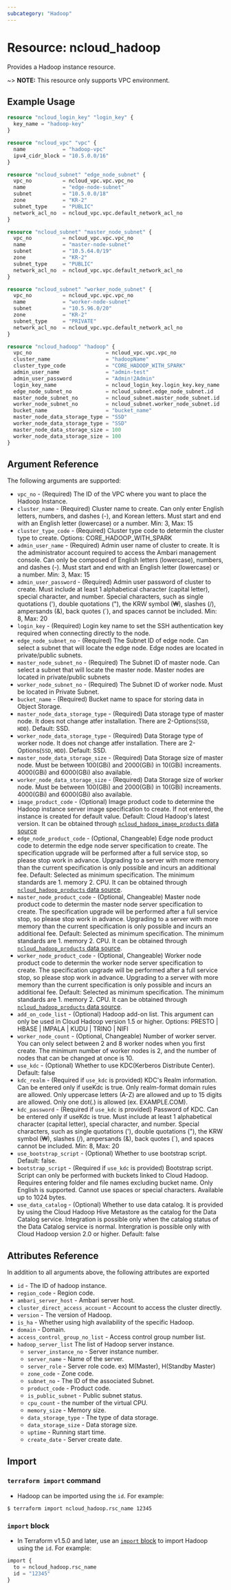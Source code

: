 ```yaml
---
subcategory: "Hadoop"
---
```



# Resource: ncloud_hadoop

Provides a Hadoop instance resource.

~> **NOTE:** This resource only supports VPC environment.

## Example Usage

```terraform
resource "ncloud_login_key" "login_key" {
  key_name = "hadoop-key"
}

resource "ncloud_vpc" "vpc" {
  name            = "hadoop-vpc"
  ipv4_cidr_block = "10.5.0.0/16"
}

resource "ncloud_subnet" "edge_node_subnet" {
  vpc_no          = ncloud_vpc.vpc.vpc_no
  name            = "edge-node-subnet"
  subnet          = "10.5.0.0/18"
  zone            = "KR-2"
  subnet_type     = "PUBLIC"
  network_acl_no  = ncloud_vpc.vpc.default_network_acl_no
}

resource "ncloud_subnet" "master_node_subnet" {
  vpc_no          = ncloud_vpc.vpc.vpc_no
  name            = "master-node-subnet"
  subnet          = "10.5.64.0/19"
  zone            = "KR-2"
  subnet_type     = "PUBLIC"
  network_acl_no  = ncloud_vpc.vpc.default_network_acl_no
}

resource "ncloud_subnet" "worker_node_subnet" {
  vpc_no          = ncloud_vpc.vpc.vpc_no
  name            = "worker-node-subnet"
  subnet          = "10.5.96.0/20"
  zone            = "KR-2"
  subnet_type     = "PRIVATE"
  network_acl_no  = ncloud_vpc.vpc.default_network_acl_no
}

resource "ncloud_hadoop" "hadoop" {
  vpc_no                        = ncloud_vpc.vpc.vpc_no
  cluster_name                  = "hadoopName"
  cluster_type_code             = "CORE_HADOOP_WITH_SPARK"
  admin_user_name               = "admin-test"
  admin_user_password           = "Admin!2Admin"
  login_key_name                = ncloud_login_key.login_key.key_name
  edge_node_subnet_no           = ncloud_subnet.edge_node_subnet.id
  master_node_subnet_no         = ncloud_subnet.master_node_subnet.id
  worker_node_subnet_no         = ncloud_subnet.worker_node_subnet.id
  bucket_name                   = "bucket_name"
  master_node_data_storage_type = "SSD"
  worker_node_data_storage_type = "SSD"
  master_node_data_storage_size = 100
  worker_node_data_storage_size = 100
}
```


## Argument Reference

The following arguments are supported:

* `vpc_no` - (Required) The ID of the VPC where you want to place the Hadoop Instance.
* `cluster_name` - (Required) Cluster name to create. Can only enter English letters, numbers, and dashes (-), and Korean letters. Must start and end with an English letter (lowercase) or a number. Min: 3, Max: 15
* `cluster_type_code` - (Required) Cluster type code to determin the cluster type to create. Options: CORE_HADOOP_WITH_SPARK 
* `admin_user_name` - (Required) Admin user name of cluster to create. It is the administrator account required to access the Ambari management console. Can only be composed of English letters (lowercase), numbers, and dashes (-).  Must start and end with an English letter (lowercase) or a number.  Min: 3, Max: 15
* `admin_user_password` - (Required) Admin user password of cluster to create. Must include at least 1 alphabetical character (capital letter), special character, and number. Special characters, such as single quotations ('), double quotations ("), the KRW symbol (₩), slashes (/), ampersands (&), back quotes (`), and spaces cannot be included. Min: 8, Max: 20
* `login_key` - (Required) Login key name to set the SSH authentication key required when connecting directly to the node.
* `edge_node_subnet_no` - (Required) The Subnet ID of edge node. Can select a subnet that will locate the edge node. Edge nodes are located in private/public subnets.
* `master_node_subnet_no` - (Required) The Subnet ID of master node. Can select a subnet that will locate the master node.  Master nodes are located in private/public subnets
* `worker_node_subnet_no` - (Required) The Subnet ID of worker node. Must be located in Private Subnet.
* `bucket_name` - (Required) Bucket name to space for storing data in Object Storage.
* `master_node_data_storage_type` - (Required) Data storage type of master node. It does not change atfer installation. There are 2-Options(`SSD`, `HDD`). Default: SSD.
* `worker_node_data_storage_type` - (Required) Data Storage type of worker node. It does not change atfer installation. There are 2-Options(`SSD`, `HDD`). Default: SSD.
* `master_node_data_storage_size` - (Required) Data Storage size of master node. Must be between 100(GBi) and 2000(GBi) in 10(GBi) increaments. 4000(GBi) and 6000(GBi) also available.
* `worker_node_data_storage_size` - (Required) Data Storage size of worker node. Must be between 100(GBi) and 2000(GBi) in 10(GBi) increaments. 4000(GBi) and 6000(GBi) also available.
* `image_product_code` - (Optional) Image product code to determine the Hadoop instance server image specification to create. If not entered, the instance is created for default value. Default: Cloud Hadoop's latest version. It can be obtained through [`ncloud_hadoop_image_products` data source](../data-sources/hadoop_image_products.md)
* `edge_node_product_code` - (Optional, Changeable) Edge node product code to determin the edge node server specification to create. The specification upgrade will be performed after a full service stop, so please stop work in advance. Upgrading to a server with more memory than the current specification is only possible and incurs an additional fee. Default: Selected as minimum specification. The minimum standards are 1. memory 2. CPU. It can be obtained through [`ncloud_hadoop_products` data source](../data-source/hadoop_products.md).
* `master_node_product_code` - (Optional, Changeable) Master node product code to determin the master node server specification to create. The specification upgrade will be performed after a full service stop, so please stop work in advance. Upgrading to a server with more memory than the current specification is only possible and incurs an additional fee. Default: Selected as minimum specification. The minimum standards are 1. memory 2. CPU. It can be obtained through [`ncloud_hadoop_products` data source](../data-sources/hadoop_products.md).
* `worker_node_product_code` - (Optional, Changeable) Worker node product code to determin the worker node server specification to create. The specification upgrade will be performed after a full service stop, so please stop work in advance. Upgrading to a server with more memory than the current specification is only possible and incurs an additional fee. Default: Selected as minimum specification. The minimum standards are 1. memory 2. CPU. It can be obtained through [`ncloud_hadoop_products` data source](../data-sources/hadoop_products.md).
* `add_on_code_list` - (Optional) Hadoop add-on list. This argument can only be used in Cloud Hadoop version 1.5 or higher. Options: PRESTO | HBASE | IMPALA | KUDU | TRINO | NIFI
* `worker_node_count` - (Optional, Changeable) Number of worker server. You can only select between 2 and 8 worker nodes when you first create. The minimum number of worker nodes is 2, and the number of nodes that can be changed at once is 10.
* `use_kdc` - (Optional) Whether to use KDC(Kerberos Distribute Center). Default: false
* `kdc_realm` - (Required if `use_kdc` is provided) KDC's Realm information. Can be entered only if useKdc is true. Only realm-format domain rules are allowed. Only uppercase letters (A-Z) are allowed and up to 15 digits are allowed. Only one dot(.) is allowed (ex. EXAMPLE.COM). 
* `kdc_password` - (Required if `use_kdc` is provided) Password of KDC. Can be entered only if useKdc is true. Must include at least 1 alphabetical character (capital letter), special character, and number. Special characters, such as single quotations ('), double quotations ("), the KRW symbol (₩), slashes (/), ampersands (&), back quotes (`), and spaces cannot be included. Min: 8, Max: 20
* `use_bootstrap_script` - (Optional) Whether to use bootstrap script. Default: false.
* `bootstrap_script` - (Required if `use_kdc` is provided) Bootstrap script. Script can only be performed with buckets linked to Cloud Hadoop. Requires entering folder and file names excluding bucket name. Only English is supported. Cannot use spaces or special characters. Available up to 1024 bytes.
* `use_data_catalog` - (Optional) Whether to use data catalog. It is provided by using the Cloud Hadoop Hive Metastore as the catalog for the Data Catalog service. Integration is possible only when the catalog status of the Data Catalog service is normal. Intergration is possible only with Cloud Hadoop version 2.0 or higher. Default: false

## Attributes Reference

In addition to all arguments above, the following attributes are exported

* `id` - The ID of hadoop instance.
* `region_code` - Region code.
* `ambari_server_host` - Ambari server host.
* `cluster_direct_access_account` - Account to access the cluster directly.
* `version` - The version of Hadoop.
* `is_ha` - Whether using high availability of the specific Hadoop.
* `domain` - Domain.
* `access_control_group_no_list` - Access control group number list.
* `hadoop_server_list` The list of Hadoop server instance.
  * `server_instance_no` - Server instance number.
  * `server_name` - Name of the server.
  * `server_role` - Server role code. ex) M(Master), H(Standby Master)
  * `zone_code` - Zone code.
  * `subnet_no` - The ID of the associated Subnet.
  * `product_code` - Product code.
  * `is_public_subnet` - Public subnet status.
  * `cpu_count` - the number of the virtual CPU.
  * `memory_size` - Memory size.
  * `data_storage_type` - The type of data storage.
  * `data_storage_size` - Data storage size.
  * `uptime` - Running start time.
  * `create_date` - Server create date. 

## Import

### `terraform import` command

* Hadoop can be imported using the `id`. For example:

```console
$ terraform import ncloud_hadoop.rsc_name 12345
```

### `import` block

* In Terraform v1.5.0 and later, use an [`import` block](https://developer.hashicorp.com/terraform/language/import) to import Hadoop using the `id`. For example:

```terraform
import {
  to = ncloud_hadoop.rsc_name
  id = "12345"
}
```
